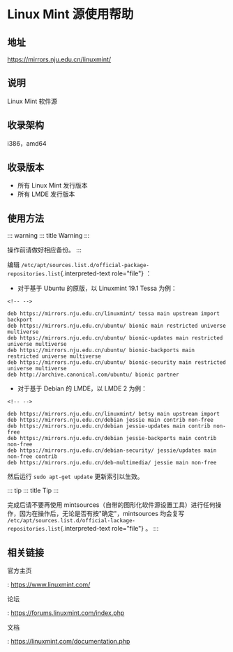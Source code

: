 # Linux Mint 源使用帮助

## 地址

<https://mirrors.nju.edu.cn/linuxmint/>

## 说明

Linux Mint 软件源

## 收录架构

i386，amd64

## 收录版本

-   所有 Linux Mint 发行版本
-   所有 LMDE 发行版本

## 使用方法

::: warning
::: title
Warning
:::

操作前请做好相应备份。
:::

编辑
`/etc/apt/sources.list.d/official-package-repositories.list`{.interpreted-text
role="file"} ：

-   对于基于 Ubuntu 的原版，以 Linuxmint 19.1 Tessa 为例：

```{=html}
<!-- -->
```
    deb https://mirrors.nju.edu.cn/linuxmint/ tessa main upstream import backport
    deb https://mirrors.nju.edu.cn/ubuntu/ bionic main restricted universe multiverse
    deb https://mirrors.nju.edu.cn/ubuntu/ bionic-updates main restricted universe multiverse
    deb https://mirrors.nju.edu.cn/ubuntu/ bionic-backports main restricted universe multiverse
    deb https://mirrors.nju.edu.cn/ubuntu/ bionic-security main restricted universe multiverse
    deb http://archive.canonical.com/ubuntu/ bionic partner

-   对于基于 Debian 的 LMDE，以 LMDE 2 为例：

```{=html}
<!-- -->
```
    deb https://mirrors.nju.edu.cn/linuxmint/ betsy main upstream import
    deb https://mirrors.nju.edu.cn/debian jessie main contrib non-free
    deb https://mirrors.nju.edu.cn/debian jessie-updates main contrib non-free
    deb https://mirrors.nju.edu.cn/debian jessie-backports main contrib non-free
    deb https://mirrors.nju.edu.cn/debian-security/ jessie/updates main non-free contrib
    deb https://mirrors.nju.edu.cn/deb-multimedia/ jessie main non-free

然后运行 `sudo apt-get update` 更新索引以生效。

::: tip
::: title
Tip
:::

完成后请不要再使用
mintsources（自带的图形化软件源设置工具）进行任何操作，因为在操作后，无论是否有按"确定"，mintsources
均会复写
`/etc/apt/sources.list.d/official-lackage-repositories.list`{.interpreted-text
role="file"} 。
:::

## 相关链接

官方主页

:   <https://www.linuxmint.com/>

论坛

:   <https://forums.linuxmint.com/index.php>

文档

:   <https://linuxmint.com/documentation.php>
